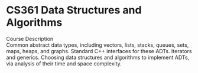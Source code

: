 # CS361 Data Structures and Algorithms
Course Description
<br /> Common abstract data types, including vectors, lists, stacks, queues, sets, maps, heaps, and graphs. Standard C++ 
interfaces for these ADTs. Iterators and generics. Choosing data structures and algorithms to implement ADTs, via analysis of 
their time and space complexity.
